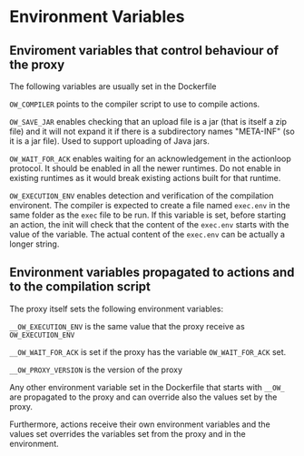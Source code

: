 <!--
#
# Licensed to the Apache Software Foundation (ASF) under one or more
# contributor license agreements.  See the NOTICE file distributed with
# this work for additional information regarding copyright ownership.
# The ASF licenses this file to You under the Apache License, Version 2.0
# (the "License"); you may not use this file except in compliance with
# the License.  You may obtain a copy of the License at
#
#     http://www.apache.org/licenses/LICENSE-2.0
#
# Unless required by applicable law or agreed to in writing, software
# distributed under the License is distributed on an "AS IS" BASIS,
# WITHOUT WARRANTIES OR CONDITIONS OF ANY KIND, either express or implied.
# See the License for the specific language governing permissions and
# limitations under the License.
#
-->

# Environment Variables

## Enviroment variables that control behaviour of the proxy

The following variables are usually set in the Dockerfile

`OW_COMPILER` points to the compiler script to use to compile actions.

`OW_SAVE_JAR` enables checking that an upload file is a jar (that is itself a zip file) and it will not expand it if there is a subdirectory names "META-INF" (so it is a jar file). Used to support uploading of Java jars.

`OW_WAIT_FOR_ACK` enables waiting for an acknowledgement in the actionloop protocol. It should be enabled in all the newer runtimes. Do not enable in existing runtimes as it would break existing actions built for that runtime.

`OW_EXECUTION_ENV` enables detection and verification of the compilation environent. The compiler is expected to create a file named `exec.env` in the same folder as the `exec` file to be run. If this variable is set, before starting an action, the init will check that the content of the `exec.env` starts with the value of the variable. The actual content of the `exec.env` can be actually a longer string.

## Environment variables propagated to actions and to the compilation script

The proxy itself sets the following environment variables:

`__OW_EXECUTION_ENV` is the same value that the proxy receive as `OW_EXECUTION_ENV`

`__OW_WAIT_FOR_ACK` is set if the proxy has the variable `OW_WAIT_FOR_ACK` set.

`__OW_PROXY_VERSION` is the version of the proxy

Any other environment variable set in the Dockerfile that starts with `__OW_` are propagated to the proxy and can override also the values set by the proxy.

Furthermore, actions receive their own environment variables and the values set overrides the variables set from the proxy and in the environment.




